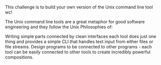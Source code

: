 This challenge is to build your own version of the Unix command line tool wc!

The Unix command line tools are a great metaphor for good software engineering 
and they follow the Unix Philosophies of:

Writing simple parts connected by clean interfaces 
each tool does just one thing and provides a simple CLI that handles text input from either files or file streams.
Design programs to be connected to other programs - each tool can be easily connected to other tools to create 
incredibly powerful compositions.
